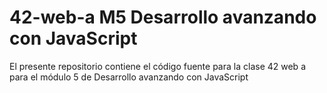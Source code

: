 # 42-web-a M5 Desarrollo avanzando con JavaScript

El presente repositorio contiene el código fuente para la clase 42 web a para el módulo 5 de Desarrollo avanzando con JavaScript
